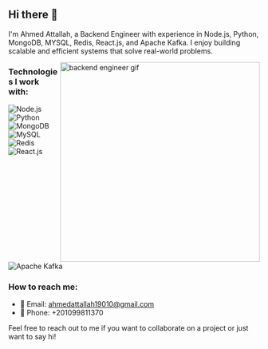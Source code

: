 ## Hi there 👋

I'm Ahmed Attallah, a Backend Engineer with experience in Node.js, Python, MongoDB, MYSQL, Redis, React.js, and Apache Kafka. I enjoy building scalable and efficient systems that solve real-world problems.

<img align="right" src="https://media.giphy.com/media/du3J3cXyzhj75IOgvA/giphy.gif" alt="backend engineer gif" width="400" height="auto">

### Technologies I work with:

![Node.js](https://img.shields.io/badge/-Node.js-339933?style=flat-square&logo=node.js&logoColor=white)
![Python](https://img.shields.io/badge/-Python-3776AB?style=flat-square&logo=python&logoColor=white)
![MongoDB](https://img.shields.io/badge/-MongoDB-47A248?style=flat-square&logo=mongodb&logoColor=white)
![MySQL](https://img.shields.io/badge/-MySQL-4479A1?style=flat-square&logo=mysql&logoColor=white)
![Redis](https://img.shields.io/badge/-Redis-DC382D?style=flat-square&logo=redis&logoColor=white)
![React.js](https://img.shields.io/badge/-React.js-61DAFB?style=flat-square&logo=react&logoColor=white)
![Apache Kafka](https://img.shields.io/badge/-Apache%20Kafka-231F20?style=flat-square&logo=apache-kafka&logoColor=white)

### How to reach me:

- 📧 Email: ahmedattallah19010@gmail.com
- 📱 Phone: +201099811370

Feel free to reach out to me if you want to collaborate on a project or just want to say hi!
